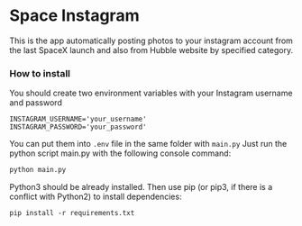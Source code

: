 # Space Instagram
 This is the app automatically posting photos to your instagram account from the last SpaceX launch and also from Hubble website by specified category.

### How to install

You should create two environment variables with your Instagram username and password
```
INSTAGRAM_USERNAME='your_username'
INSTAGRAM_PASSWORD='your_password'
```

You can put them into `.env` file in the same folder with `main.py`
Just run the python script main.py with the following console command:
```python
python main.py
```
Python3 should be already installed. Then use pip (or pip3, if there is a conflict with Python2) to install dependencies:
```
pip install -r requirements.txt
```